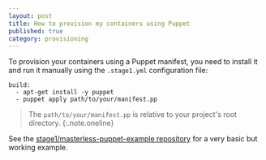 ```yaml
---
layout: post
title: How to provision my containers using Puppet
published: true
category: provisioning
---
```


To provision your containers using a Puppet manifest, you need to install it and run it manually using the `.stage1.yml` configuration file:

    build:
      - apt-get install -y puppet
      - puppet apply path/to/your/manifest.pp

> The `path/to/your/manifest.pp` is relative to your project's root directory.
{:.note.oneline}

See the [stage1/masterless-puppet-example repository](https://github.com/stage1/masterless-puppet-example) for a very basic but working example.
